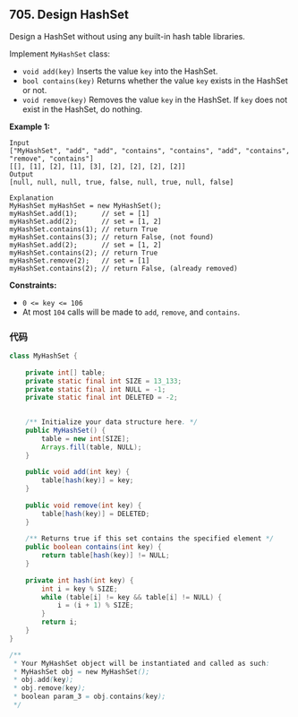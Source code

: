 ## 705. Design HashSet

Design a HashSet without using any built-in hash table libraries.

Implement `MyHashSet` class:

- `void add(key)` Inserts the value `key` into the HashSet.
- `bool contains(key)` Returns whether the value `key` exists in the HashSet or not.
- `void remove(key)` Removes the value `key` in the HashSet. If `key` does not exist in the HashSet, do nothing.

 

**Example 1:**

```
Input
["MyHashSet", "add", "add", "contains", "contains", "add", "contains", "remove", "contains"]
[[], [1], [2], [1], [3], [2], [2], [2], [2]]
Output
[null, null, null, true, false, null, true, null, false]

Explanation
MyHashSet myHashSet = new MyHashSet();
myHashSet.add(1);      // set = [1]
myHashSet.add(2);      // set = [1, 2]
myHashSet.contains(1); // return True
myHashSet.contains(3); // return False, (not found)
myHashSet.add(2);      // set = [1, 2]
myHashSet.contains(2); // return True
myHashSet.remove(2);   // set = [1]
myHashSet.contains(2); // return False, (already removed)
```

 

**Constraints:**

- `0 <= key <= 106`
- At most `104` calls will be made to `add`, `remove`, and `contains`.

### 代码

```java
class MyHashSet {
    
    private int[] table;
    private static final int SIZE = 13_133;
    private static final int NULL = -1;
    private static final int DELETED = -2;
    

    /** Initialize your data structure here. */
    public MyHashSet() {
        table = new int[SIZE];
        Arrays.fill(table, NULL);
    }
    
    public void add(int key) {
        table[hash(key)] = key;
    }
    
    public void remove(int key) {
        table[hash(key)] = DELETED;
    }
    
    /** Returns true if this set contains the specified element */
    public boolean contains(int key) {
        return table[hash(key)] != NULL;
    }
    
    private int hash(int key) {
        int i = key % SIZE;
        while (table[i] != key && table[i] != NULL) {
            i = (i + 1) % SIZE;
        }
        return i;
    }
}

/**
 * Your MyHashSet object will be instantiated and called as such:
 * MyHashSet obj = new MyHashSet();
 * obj.add(key);
 * obj.remove(key);
 * boolean param_3 = obj.contains(key);
 */
```

